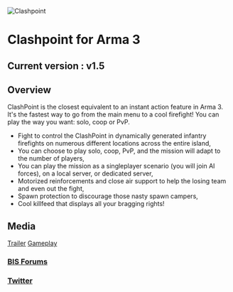 ![Clashpoint](http://i.imgur.com/1oBe976.jpg)

# Clashpoint for Arma 3

## Current version : v1.5

## Overview

ClashPoint is the closest equivalent to an instant action feature in Arma 3. It's the fastest way to go from the main menu to a cool firefight! You can play the way you want: solo, coop or PvP.

* Fight to control the ClashPoint in dynamically generated infantry firefights on numerous different locations across the entire island,
* You can choose to play solo, coop, PvP, and the mission will adapt to the number of players,
* You can play the mission as a singleplayer scenario (you will join AI forces), on a local server, or dedicated server,
* Motorized reinforcements and close air support to help the losing team and even out the fight,
* Spawn protection to discourage those nasty spawn campers,
* Cool killfeed that displays all your bragging rights!

## Media

[Trailer](https://www.youtube.com/watch?v=YxRt2BQVRf0)
[Gameplay](https://www.youtube.com/watch?v=GmdZLsb8UNM)

### [BIS Forums](https://forums.bistudio.com/topic/178524-spmp-clashpoint)

### [Twitter](https://twitter.com/PsychoticFrog1)